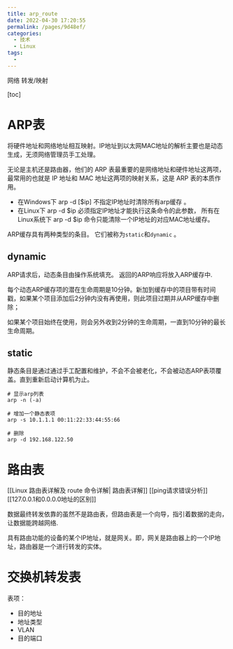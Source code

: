 ```yaml
---
title: arp_route
date: 2022-04-30 17:20:55
permalink: /pages/9d48ef/
categories:
  - 技术
  - Linux
tags:
  - 
---
```

网络 转发/映射

[toc]
#  ARP表
将硬件地址和网络地址相互映射。IP地址到以太网MAC地址的解析主要也是动态生成，无须网络管理员手工处理。

无论是主机还是路由器，他们的 ARP 表最重要的是网络地址和硬件地址这两项，最常用的也就是 IP 地址和 MAC 地址这两项的映射关系，这是 ARP 表的本质作用。

- 在Windows下 arp -d [$ip] 不指定IP地址时清除所有arp缓存 。
- 在Linux下 arp -d $ip 必须指定IP地址才能执行这条命令的此参数， 所有在Linux系统下 arp -d $ip 命令只能清除一个IP地址的对应MAC地址缓存。

ARP缓存具有两种类型的条目。 它们被称为`static`和`dynamic` 。
## dynamic
ARP请求后，动态条目由操作系统填充。 返回的ARP响应将放入ARP缓存中.

每个动态ARP缓存项的潜在生命周期是10分钟。新加到缓存中的项目带有时间戳，如果某个项目添加后2分钟内没有再使用，则此项目过期并从ARP缓存中删除；

如果某个项目始终在使用，则会另外收到2分钟的生命周期，一直到10分钟的最长生命周期。

## static
静态条目是通过通过手工配置和维护，不会不会被老化，不会被动态ARP表项覆盖。直到重新启动计算机为止。

```shell
# 显示arp列表
arp -n (-a)

# 增加一个静态表项
arp -s 10.1.1.1 00:11:22:33:44:55:66

# 删除
arp -d 192.168.122.50
```

# 路由表

[[Linux 路由表详解及 route 命令详解| 路由表详解]]
[[ping请求错误分析]]
[[127.0.0.1和0.0.0.0地址的区别]]

数据最终转发依靠的虽然不是路由表，但路由表是一个向导，指引着数据的走向，让数据能跨越网络.

具有路由功能的设备的某个IP地址，就是网关。即，网关是路由器上的一个IP地址，路由器是一个进行转发的实体。

# 交换机转发表
表项：
- 目的地址
- 地址类型
- VLAN
- 目的端口
 
